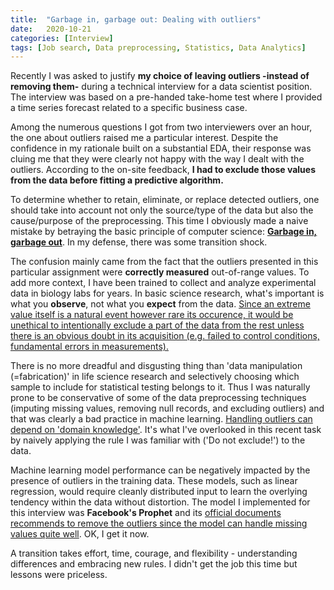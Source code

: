 ```yaml
---
title:  "Garbage in, garbage out: Dealing with outliers"
date:   2020-10-21
categories: [Interview]
tags: [Job search, Data preprocessing, Statistics, Data Analytics]
---
```


Recently I was asked to justify **my choice of leaving outliers -instead of removing them-** during a technical interview for a data scientist position. The interview was based on a pre-handed take-home test where I provided a time series forecast related to a specific business case.

Among the numerous questions I got from two interviewers over an hour, the one about outliers raised me a particular interest. Despite the confidence in my rationale built on a substantial EDA, their response was cluing me that they were clearly not happy with the way I dealt with the outliers. According to the on-site feedback, **I had to exclude those values from the data before fitting a predictive algorithm.**

To determine whether to retain, eliminate, or replace detected outliers, one should take into account not only the source/type of the data but also the cause/purpose of the preprocessing. This time I obviously made a naive mistake by betraying the basic principle of computer science: **[Garbage in, garbage out](https://en.wikipedia.org/wiki/Garbage_in,_garbage_out)**. In my defense, there was some transition shock.

The confusion mainly came from the fact that the outliers presented in this particular assignment were **correctly measured** out-of-range values. To add more context, I have been trained to collect and analyze experimental data in biology labs for years. In basic science research, what's important is what you **observe**, not what you **expect** from the data. [Since an extreme value itself is a natural event however rare its occurence, it would be unethical to intentionally exclude a part of the data from the rest unless there is an obvious doubt in its acquisition (e.g. failed to control conditions, fundamental errors in measurements).](https://bolt.mph.ufl.edu/6050-6052/unit-1/one-quantitative-variable-introduction/understanding-outliers/)

There is no more dreadful and disgusting thing than 'data manipulation (=fabrication)' in life science research and selectively choosing which sample to include for statistical testing belongs to it. Thus I was naturally prone to be conservative of some of the data preprocessing techniques (imputing missing values, removing null records, and excluding outliers) and that was clearly a bad practice in machine learning. [Handling outliers can depend on 'domain knowledge'](http://greenteapress.com/thinkstats2/html/thinkstats2003.html#sec21). It's what I've overlooked in this recent task by naively applying the rule I was familiar with ('Do not exclude!') to the data.

Machine learning model performance can be negatively impacted by the presence of outliers in the training data. These models, such as linear regression, would require cleanly distributed input to learn the overlying tendency within the data without distortion. The model I implemented for this interview was **Facebook's Prophet** and its [official documents recommends to remove the outliers since the model can handle missing values quite well](https://facebook.github.io/prophet/docs/outliers.html). OK, I get it now.

A transition takes effort, time, courage, and flexibility - understanding differences and embracing new rules. I didn't get the job this time but lessons were priceless.
